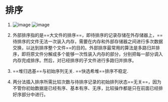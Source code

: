 # 排序
1. ![image](F:/photo/1.jpg)    ![image](F:/photo/2.jpg)

2. 外部排序指的是==大文件的排序==，即待排序的记录存储在外存储器上，==待排序的文件无法一次装入内存，需要在内存和外部存储器之间进行多次数据交换，以达到排序整个文件==的目的。外部排序最常用的算法是多路归并排序，即将原文件分解成多个能够一次性装入内存的部分，分别把每一部分调入内存完成排序。然后，对已经排序的子文件进行多路归并排序。
3. ==堆归选基==与初始序列无关. ==快选希堆==排序不稳定.
4. 两分法插入排序所需比较次数与待排序记录的初始排列状态==无关==，因为不管你初始数据是已经有序、基本有序、无序，比较操作都是只在前面已经排好序部分中进行。